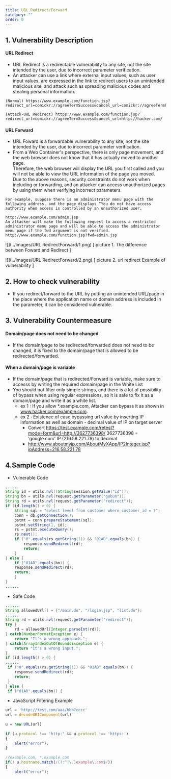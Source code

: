 ```yaml
---
title: URL Redirect/Forward
category: ""
order: 0
---
```


## 1. Vulnerability Description
#### URL Redirect
* URL Redirect is a redirectable vulnerability to any site, not the site intended by the user, due to incorrect parameter verification.
* An attacker can use a link where external input values, such as user input values, are expressed in the link to redirect users to an unintended malicious site, and attack such as spreading malicious codes and stealing personal information.

```
(Normal) https://www.example.com/function.jsp?redirect_url=comickr://agreeTermSuccess&cancel_url=comickr://agreeTermFailure

(Attack-URL Redirect) https://www.example.com/function.jsp?redirect_url=comickr://agreeTermSuccess&cancel_url=http://hacker.com/
```

#### URL Forward
* URL Foward is a forwardable vulnerability to any site, not the site intended by the user, due to incorrect parameter verification.
* From a Web Container's perspective, there is only page movement, and the web browser does not know that it has actually moved to another page.<br>
Therefore, the web browser will display the URL you first called and you will not be able to view the URL information of the page you moved.<br>
Due to the above reasons, security constraints do not work when including or forwarding, and an attacker can access unauthorized pages by using them when verifying incorrect parameters.

```
For example, suppose there is an administrator menu page with the following address, and the page displays “You do not have access authority when access is controlled by an unauthorized user.

http://www.example.com/admin.jsp
An attacker will make the following request to access a restricted administrator menu page and will be able to access the administrator menu page if the fwd argument is not verified.
http://www.example.com/function.jsp?fwd=admin.jsp
```

![](../images/URL RedirectForward/1.png)
[ picture 1. The difference between Foward and Redirect ]

![](../images/URL RedirectForward/2.png)
[ picture 2. url redirect Example of vulnerability ]


## 2. How to check vulnerability
* If you redirect/forward to the URL by putting an unintended URL/page in the place where the application name or domain address is included in the parameter, it can be considered vulnerable.


## 3. Vulnerability Countermeasure
#### Domain/page does not need to be changed
* If the domain/page to be redirected/forwarded does not need to be changed, it is fixed to the domain/page that is allowed to be redirected/forwarded.

#### When a domain/page is variable
* If the domain/page that is redirected/Forward is variable, make sure to accesss by writing the required domain/page in the White List
* You should not filter only simple strings, and there is a lot of possibility of bypass when using regular expressions, so it is safe to fix it as a domain/page and write it as a white list.
  * ex 1 : If you allow *.example.com, Attacker can bypass it as shown in www.hacker.com/example.com.
  * ex 2 : Existence of case bypassing url value by inserting IP information as well as domain - decimal value of IP on target server
     * Convert https://test.example.com/retest?mode=form&url=http://3627736398/ 3627736398 = 'google.com' IP (216.58.221.78) to decimal
     * http://www.aboutmyip.com/AboutMyXApp/IP2Integer.jsp?ipAddress=216.58.221.78



## 4.Sample Code
* Vulnerable Code

```java
......
String id = utils.nvl((String)session.getValue("id"));
String bn = utils.nvl(request.getParameter("gubun"));
String rd = utils.nvl(request.getParameter("redirect"));
if (id.length() > 0) {
    String sql = "select level from customer where customer_id = ?";
    conn = db.getConnection();
    pstmt = conn.prepareStatement(sql);
    pstmt.setString(1, id);
    rs = pstmt.executeQuery();
    rs.next();
    if ("0".equals(rs.getString(1)) && "01AD".equals(bn)) {
        response.sendRedirect(rd);
        return;
    }
} else {
    if ("01AD".equals(bn)) {
    response.sendRedirect(rd);
    return;
    }
}
......
```

* Safe Code

```java
......
String allowedUrl[] = {"/main.do", "/login.jsp", "list.do"};
......
String rd = utils.nvl(request.getParameter("redirect"));
try {
    rd = allowedUrl[Integer.parseInt(rd)];
} catch(NumberFormatException e) {
    return "It's a wrong approach.";
} catch(ArrayIndexOutOfBoundsException e) {
    return "It's a wrong input.";
}
if (id.length() > 0) {
......
 if ("0".equals(rs.getString(1)) && "01AD".equals(bn)) {
    response.sendRedirect(rd);
    return;
 }
} else {
 if ("01AD".equals(bn)) {
```

* JavaScript Filtering Example

```javascript
url = 'http://test.com/aaa/bbb?cccc'
url = decodeURIComponent(url)
 
u = new URL(url)
 
if (u.protocol !== 'http:' && u.protocol !== 'https:')
{
    alert("error");
}
 
//example.com, *.example.com
if(! u.hostname.match(/(?:^|\.)example\.com$/))
{
    alert("error");
```